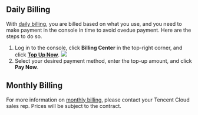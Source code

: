 ## Daily Billing
With [daily billing](https://intl.cloud.tencent.com/document/product/1041/33478), you are billed based on what you use, and you need to make payment in the console in time to avoid ovedue payment. Here are the steps to do so.
1. Log in to the console, click **Billing Center** in the top-right corner, and click [**Top Up Now**](https://console.cloud.tencent.com/account/recharge).
![](https://main.qcloudimg.com/raw/abd6dc8b57258ba5bea63941abc5c1ac.png)
2. Select your desired payment method, enter the top-up amount, and click **Pay Now**.


## Monthly Billing
For more information on [monthly billing](https://intl.cloud.tencent.com/document/product/1041/33478), please contact your Tencent Cloud sales rep. Prices will be subject to the contract.
